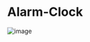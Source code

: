 # Alarm-Clock

![image](https://github.com/user-attachments/assets/6bf643f1-07e7-4d7e-b4d4-1cd182a50d73)
